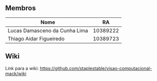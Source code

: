 ## Membros
| Nome | RA |
| ----------- | ----------- |
| Lucas Damasceno da Cunha Lima | 10389222 |
| Thiago Aidar Figueiredo | 10389723 |

## Wiki
Link para a wiki: https://github.com/staplestable/visao-computacional-mack/wiki

